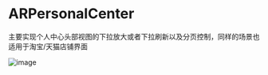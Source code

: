 # ARPersonalCenter
主要实现个人中心头部视图的下拉放大或者下拉刷新以及分页控制，同样的场景也适用于淘宝/天猫店铺界面

![image](https://github.com/ArchLL/ARPersonalCenter/blob/master/personal_center.gif)

